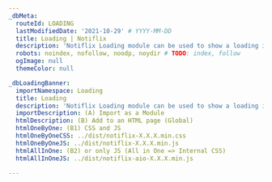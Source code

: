 ```yaml
---
_dbMeta:
  routeId: LOADING
  lastModifiedDate: '2021-10-29' # YYYY-MM-DD
  title: Loading | Notiflix
  description: 'Notiflix Loading module can be used to show a loading indicator during a process (Fetch/XHR). Includes 6 types of animated SVG icons: "Standard", "Hourglass", "Circle", "Arrows", "Dots", and "Pulse". An additional type is "Custom", and it can be used with a custom SVG icon.'
  robots: noindex, nofollow, noodp, noydir # TODO: index, follow
  ogImage: null
  themeColor: null

_dbLoadingBanner:
  importNamespace: Loading
  title: Loading
  description: 'Notiflix Loading module can be used to show a loading indicator during a process (Fetch/XHR). Includes 6 types of animated SVG icons: "Standard", "Hourglass", "Circle", "Arrows", "Dots", and "Pulse". An additional type is "Custom", and it can be used with a custom SVG icon.'
  importDescription: (A) Import as a Module
  htmlDescription: (B) Add to an HTML page (Global)
  htmlOneByOne: (B1) CSS and JS
  htmlOneByOneCSS: ../dist/notiflix-X.X.X.min.css
  htmlOneByOneJS: ../dist/notiflix-X.X.X.min.js
  htmlAllInOne: (B2) or only JS (All in One => Internal CSS)
  htmlAllInOneJS: ../dist/notiflix-aio-X.X.X.min.js

---
```

